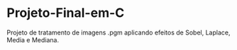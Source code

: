 # Projeto-Final-em-C

Projeto de tratamento de imagens .pgm aplicando efeitos de Sobel, Laplace, Media e Mediana.

